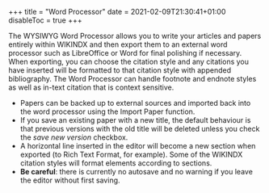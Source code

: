 +++
title = "Word Processor"
date = 2021-02-09T21:30:41+01:00
disableToc = true
+++

The WYSIWYG Word Processor allows you to write your articles and papers entirely within WIKINDX and then export them to an external word processor such as LibreOffice or Word for final polishing if necessary.  When exporting, you can choose the citation style and any citations you have inserted will be formatted to that citation style with appended bibliography.  The Word Processor can handle footnote and endnote styles as well as in-text citation that is context sensitive.

* Papers can be backed up to external sources and imported back into the word processor using the Import Paper function.
* If you save an existing paper with a new title, the default behaviour is that previous versions with the old title will be deleted unless you check the _save new version_ checkbox.
* A horizontal line inserted in the editor will become a new section when exported (to Rich Text Format, for example). Some of the WIKINDX citation styles will format elements according to sections.
* **Be careful**: there is currently no autosave and no warning if you leave the editor without first saving.
